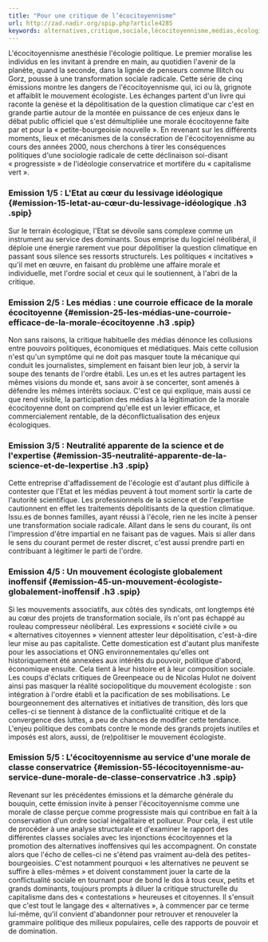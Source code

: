 ```yaml
---
title: "Pour une critique de l’écocitoyennisme"
url: http://zad.nadir.org/spip.php?article4285
keywords: alternatives,critique,sociale,lécocitoyennisme,médias,écologiste,morale,transformation,cest,mouvement,politique
---
```

L'écocitoyennisme anesthésie l'écologie politique. Le premier moralise les individus en les invitant à prendre en main, au quotidien l'avenir de la planète, quand la seconde, dans la lignée de penseurs comme Illitch ou Gorz, pousse à une transformation sociale radicale. Cette série de cinq émissions montre les dangers de l'écocitoyennisme qui, ici ou là, grignote et affaiblit le mouvement écologiste. Les échanges partent d'un livre qui raconte la genèse et la dépolitisation de la question climatique car c'est en grande partie autour de la montée en puissance de ces enjeux dans le débat public officiel que s'est démultipliée une morale écocitoyenne faite par et pour la « petite-bourgeoisie nouvelle ». En revenant sur les différents moments, lieux et mécanismes de la consécration de l'écocitoyennisme au cours des années 2000, nous cherchons à tirer les conséquences politiques d'une sociologie radicale de cette déclinaison soi-disant « progressiste » de l'idéologie conservatrice et mortifère du « capitalisme vert ».

### Emission 1/5 : L'Etat au cœur du lessivage idéologique {#emission-15-letat-au-cœur-du-lessivage-idéologique .h3 .spip}

Sur le terrain écologique, l'Etat se dévoile sans complexe comme un instrument au service des dominants. Sous emprise du logiciel néolibéral, il déploie une énergie rarement vue pour dépolitiser la question climatique en passant sous silence ses ressorts structurels. Les politiques « incitatives » qu'il met en œuvre, en faisant du problème une affaire morale et individuelle, met l'ordre social et ceux qui le soutiennent, à l'abri de la critique.

### Emission 2/5 : Les médias : une courroie efficace de la morale écocitoyenne {#emission-25-les-médias-une-courroie-efficace-de-la-morale-écocitoyenne .h3 .spip}

Non sans raisons, la critique habituelle des médias dénonce les collusions entre pouvoirs politiques, économiques et médiatiques. Mais cette collusion n'est qu'un symptôme qui ne doit pas masquer toute la mécanique qui conduit les journalistes, simplement en faisant bien leur job, à servir la soupe des tenants de l'ordre établi. Les un.es et les autres partagent les mêmes visions du monde et, sans avoir à se concerter, sont amenés à défendre les mêmes intérêts sociaux. C'est ce qui explique, mais aussi ce que rend visible, la participation des médias à la légitimation de la morale écocitoyenne dont on comprend qu'elle est un levier efficace, et commercialement rentable, de la déconflictualisation des enjeux écologiques.

### Emission 3/5 : Neutralité apparente de la science et de l'expertise {#emission-35-neutralité-apparente-de-la-science-et-de-lexpertise .h3 .spip}

Cette entreprise d'affadissement de l'écologie est d'autant plus difficile à contester que l'Etat et les médias peuvent à tout moment sortir la carte de l'autorité scientifique. Les professionnels de la science et de l'expertise cautionnent en effet les traitements dépolitisants de la question climatique. Issu.es de bonnes familles, ayant réussi à l'école, rien ne les incite à penser une transformation sociale radicale. Allant dans le sens du courant, ils ont l'impression d'être impartial en ne faisant pas de vagues. Mais si aller dans le sens du courant permet de rester discret, c'est aussi prendre parti en contribuant à légitimer le parti de l'ordre.

### Emission 4/5 : Un mouvement écologiste globalement inoffensif {#emission-45-un-mouvement-écologiste-globalement-inoffensif .h3 .spip}

Si les mouvements associatifs, aux côtés des syndicats, ont longtemps été au cœur des projets de transformation sociale, ils n'ont pas échappé au rouleau compresseur néolibéral. Les expressions « société civile » ou « alternatives citoyennes » viennent attester leur dépolitisation, c'est-à-dire leur mise au pas capitaliste. Cette domestication est d'autant plus manifeste pour les associations et ONG environnementales qu'elles ont historiquement été annexées aux intérêts du pouvoir, politique d'abord, économique ensuite. Cela tient à leur histoire et à leur composition sociale. Les coups d'éclats critiques de Greenpeace ou de Nicolas Hulot ne doivent ainsi pas masquer la réalité sociopolitique du mouvement écologiste : son intégration à l'ordre établi et la pacification de ses mobilisations. Le bourgeonnement des alternatives et initiatives de transition, dès lors que celles-ci se tiennent à distance de la conflictualité critique et de la convergence des luttes, a peu de chances de modifier cette tendance. L'enjeu politique des combats contre le monde des grands projets inutiles et imposés est alors, aussi, de (re)politiser le mouvement écologiste.

### Emission 5/5 : L'écocitoyennisme au service d'une morale de classe conservatrice {#emission-55-lécocitoyennisme-au-service-dune-morale-de-classe-conservatrice .h3 .spip}

Revenant sur les précédentes émissions et la démarche générale du bouquin, cette émission invite à penser l'écocitoyennisme comme une morale de classe perçue comme progressiste mais qui contribue en fait à la conservation d'un ordre social inégalitaire et pollueur. Pour cela, il est utile de procéder à une analyse structurale et d'examiner le rapport des différentes classes sociales avec les injonctions écocitoyennes et la promotion des alternatives inoffensives qui les accompagnent. On constate alors que l'écho de celles-ci ne s'étend pas vraiment au-delà des petites-bourgeoisies. C'est notamment pourquoi « les alternatives ne peuvent se suffire à elles-mêmes » et doivent constamment jouer la carte de la conflictualité sociale en tournant pour de bond le dos à tous ceux, petits et grands dominants, toujours prompts à diluer la critique structurelle du capitalisme dans des « contestations » heureuses et citoyennes. Il s'ensuit que c'est tout le langage des « alternatives », à commencer par ce terme lui-même, qu'il convient d'abandonner pour retrouver et renouveler la grammaire politique des milieux populaires, celle des rapports de pouvoir et de domination.
